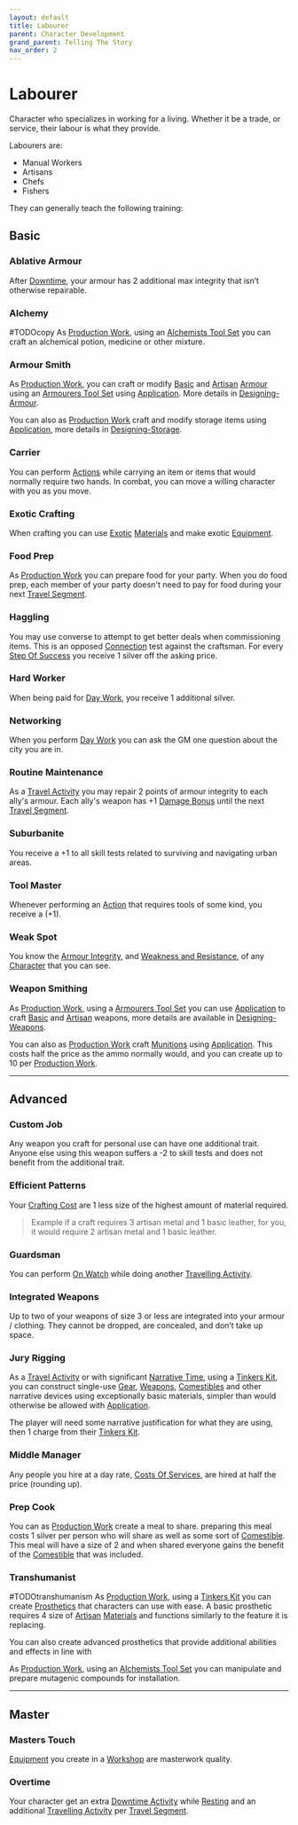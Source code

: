 ```yaml
---
layout: default
title: Labourer
parent: Character Development
grand_parent: Telling The Story
nav_order: 2
---
```

# Labourer
Character who specializes in working for a living. Whether it be a trade, or service, their labour is what they provide.

Labourers are: 
* Manual Workers
* Artisans
* Chefs
* Fishers

They can generally teach the following training:

## Basic
### Ablative Armour
After [Downtime](Telling-The-Story#Downtime), your armour has 2 additional max integrity that isn’t otherwise repairable.

### Alchemy
#TODOcopy 
As [Production Work](Activities#Production%20Work), using an [Alchemists Tool Set](Example-Gear#Alchemists%20Tool%20Set) you can craft an alchemical potion, medicine or other mixture.

### Armour Smith
As [Production Work](Activities#Production%20Work), you can craft or modify [Basic](Designing-Armour#Basic) and [Artisan](Designing-Armour#Artisan) [Armour](Armour) using an [Armourers Tool Set](Example-Gear#Armourers%20Tool%20Set) using [Application](Intelligence#Application). More details in [Designing-Armour](Designing-Armour).

You can also as [Production Work](Activities#Production%20Work) craft and modify storage items using [Application](Intelligence#Application), more details in [Designing-Storage](Designing-Storage).

### Carrier
You can perform [Actions](Terminology#Action) while carrying an item or items that would normally require two hands. In combat, you can move a willing character with you as you move.

### Exotic Crafting
When crafting you can use [Exotic](Materials#Exotic) [Materials](Materials) and make exotic [Equipment](Equipment).

### Food Prep
As [Production Work](Activities#Production%20Work) you can prepare food for your party. When you do food prep, each member of your party doesn't need to pay for food during your next [Travel Segment](Telling-The-Story#Travel%20Segment).

### Haggling
You may use converse to attempt to get better deals when commissioning items. This is an opposed [Connection](Communication#Connection) test against the craftsman. For every [Step Of Success](Skills#Step%20Of%20Success) you receive 1 silver off the asking price.

### Hard Worker
When being paid for [Day Work](Activities#Day%20Work), you receive 1 additional silver.

### Networking
When you perform [Day Work](Activities#Day%20Work) you can ask the GM one question about the city you are in.

### Routine Maintenance
As a [Travel Activity](Activities#Travel%20Activity) you may repair 2 points of armour integrity to each ally's armour. Each ally's weapon has +1 [Damage Bonus](Weapons#Damage%20Bonus) until the next [Travel Segment](Telling-The-Story#Travel%20Segment).

### Suburbanite
You receive a +1 to all skill tests related to surviving and navigating urban areas.
### Tool Master
Whenever performing an [Action](Terminology#Action) that requires tools of some kind, you receive a (+1).

### Weak Spot
You know the [Armour Integrity](Armour#Armour%20Integrity), and [Weakness and Resistance](Armour#Weakness%20and%20Resistance), of any [Character](Terminology#Character) that you can see.

### Weapon Smithing
As [Production Work](Activities#Production%20Work), using a [Armourers Tool Set](Example-Gear#Armourers%20Tool%20Set) you can use [Application](Intelligence#Application) to craft [Basic](Designing-Weapons#Basic) and [Artisan](Designing-Weapons#Artisan) weapons, more details are available in [Designing-Weapons](Designing-Weapons). 

You can also as [Production Work](Activities#Production%20Work) craft [Munitions](Comestibles#Munitions) using [Application](Intelligence#Application). This costs half the price as the ammo normally would, and you can create up to 10 per [Production Work](Activities#Production%20Work).





---

## Advanced

### Custom Job
Any weapon you craft for personal use can have one additional trait. Anyone else using this weapon suffers a -2 to skill tests and does not benefit from the additional trait.

### Efficient Patterns
Your [Crafting Cost](Terminology#Crafting%20Cost) are 1 less size of the highest amount of material required.

> Example if a craft requires 3 artisan metal and 1 basic leather, for you, it would require 2 artisan metal and 1 basic leather.

### Guardsman
You can perform [On Watch](Activities#On%20Watch) while doing another [Travelling Activity](Activities#Travelling%20Activity).

### Integrated Weapons
Up to two of your weapons of size 3 or less are integrated into your armour / clothing. They cannot be dropped, are concealed, and don’t take up space.

### Jury Rigging
As a [Travel Activity](Activities#Travel%20Activity) or with significant [Narrative Time](Telling-The-Story#Narrative%20Time), using a [Tinkers Kit](Example-Gear#Tinkers%20Kit), you can construct single-use [Gear](Gear), [Weapons](Weapons), [Comestibles](Comestibles) and other narrative devices using exceptionally basic materials, simpler than would otherwise be allowed with [Application](Intelligence#Application).

The player will need some narrative justification for what they are using, then 1 charge from their [Tinkers Kit](Example-Gear#Tinkers%20Kit).

### Middle Manager
Any people you hire at a day rate, [Costs Of Services](Services#Costs%20Of%20Services), are hired at half the price (rounding up).

### Prep Cook
You can as [Production Work](Activities#Production%20Work) create a meal to share. preparing this meal costs 1 silver per person who will share as well as some sort of [Comestible](Comestibles). This meal will have a size of 2 and when shared everyone gains the benefit of the [Comestible](Comestibles) that was included.

### Transhumanist
#TODOtranshumanism
As [Production Work](Activities#Production%20Work), using a [Tinkers Kit](Example-Gear#Tinkers%20Kit) you can create [Prosthetics](Character-Development#Prosthetics) that characters can use with ease. A basic prosthetic requires 4 size of [Artisan](Materials#Artisan) [Materials](Materials) and functions similarly to the feature it is replacing.

You can also create advanced prosthetics that provide additional abilities and effects in line with 

As [Production Work](Activities#Production%20Work), using an [Alchemists Tool Set](Example-Gear#Alchemists%20Tool%20Set) you can manipulate and prepare mutagenic compounds for installation.



---

## Master

### Masters Touch
[Equipment](Equipment) you create in a [Workshop](Example-Infrastructure#Workshop) are masterwork quality.

### Overtime
Your character get an extra [Downtime Activity](Activities#Downtime%20Activity) while [Resting](Telling-The-Story#Downtime) and an additional [Travelling Activity](Activities#Travelling%20Activity) per [Travel Segment](Telling-The-Story#Travel%20Segment).
